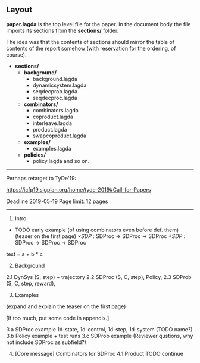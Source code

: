 ## Layout

**paper.lagda** is the top level file for the paper. In the document body the file imports its sections from the **sections/** folder.

The idea was that the contents of sections should mirror the table of contents of the report somehow (with reservation for the ordering, of course).

+ **sections/**
  + **background/**
    + background.lagda
    + dynamicsystem.lagda
    + seqdecprob.lagda
    + seqdecproc.lagda
  + **combinators/**
    + combinators.lagda
    + coproduct.lagda
    + interleave.lagda
    + product.lagda
    + swapcoproduct.lagda
  + **examples/**
    + examples.lagda
  + **policies/**
    + policy.lagda
 and so on.

----------------

Perhaps retarget to TyDe'19:

  https://icfp19.sigplan.org/home/tyde-2019#Call-for-Papers

Deadline 2019-05-19
Page limit: 12 pages

----------------

1. Intro

+ TODO early example (of using combinators even before def. them)
  (teaser on the first page)
_×SDP_ : SDProc → SDProc → SDProc
_+SDP_ : SDProc → SDProc → SDProc

test = a + b * c

2. Background

2.1 DynSys (S, step)    + trajectory
2.2 SDProc (S, C, step), Policy,
2.3 SDProb (S, C, step, reward),

3. Examples

  (expand and explain the teaser on the first page)

[If too much, put some code in appendix.]

3.a SDProc example
  1d-state, 1d-control, 1d-step, 1d-system (TODO name?)
3.b Policy example + test runs
3.c SDProb example
  (Reviewer qustions, why not include SDProc as subfield?)

4. [Core message] Combinators for SDProc
4.1 Product
TODO continue

